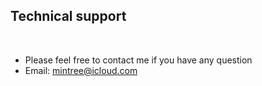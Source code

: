 
## Technical support
<br>

- Please feel free to contact me if you have any question
- Email: mintree@icloud.com



<head>
    <link rel="stylesheet" type="text/css" href="../../style/style.css">
</head>